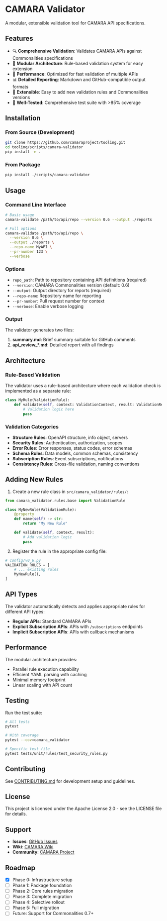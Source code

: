 # CAMARA Validator

A modular, extensible validation tool for CAMARA API specifications.

## Features

- 🔍 **Comprehensive Validation**: Validates CAMARA APIs against Commonalities specifications
- 🧩 **Modular Architecture**: Rule-based validation system for easy extension
- 🚀 **Performance**: Optimized for fast validation of multiple APIs
- 📊 **Detailed Reporting**: Markdown and GitHub-compatible output formats
- 🔧 **Extensible**: Easy to add new validation rules and Commonalities versions
- 🧪 **Well-Tested**: Comprehensive test suite with >85% coverage

## Installation

### From Source (Development)

```bash
git clone https://github.com/camaraproject/tooling.git
cd tooling/scripts/camara-validator
pip install -e .
```

### From Package

```bash
pip install ./scripts/camara-validator
```

## Usage

### Command Line Interface

```bash
# Basic usage
camara-validate /path/to/api/repo --version 0.6 --output ./reports

# Full options
camara-validate /path/to/api/repo \
  --version 0.6 \
  --output ./reports \
  --repo-name MyAPI \
  --pr-number 123 \
  --verbose
```

### Options

- `repo_path`: Path to repository containing API definitions (required)
- `--version`: CAMARA Commonalities version (default: 0.6)
- `--output`: Output directory for reports (required)
- `--repo-name`: Repository name for reporting
- `--pr-number`: Pull request number for context
- `--verbose`: Enable verbose logging

### Output

The validator generates two files:

1. **summary.md**: Brief summary suitable for GitHub comments
2. **api_review_*.md**: Detailed report with all findings

## Architecture

### Rule-Based Validation

The validator uses a rule-based architecture where each validation check is implemented as a separate rule:

```python
class MyRule(ValidationRule):
    def validate(self, context: ValidationContext, result: ValidationResult):
        # Validation logic here
        pass
```

### Validation Categories

- **Structure Rules**: OpenAPI structure, info object, servers
- **Security Rules**: Authentication, authorization, scopes
- **Error Rules**: Error responses, status codes, error schemas
- **Schema Rules**: Data models, common schemas, consistency
- **Subscription Rules**: Event subscriptions, notifications
- **Consistency Rules**: Cross-file validation, naming conventions

## Adding New Rules

1. Create a new rule class in `src/camara_validator/rules/`:

```python
from camara_validator.rules.base import ValidationRule

class MyNewRule(ValidationRule):
    @property
    def name(self) -> str:
        return "My New Rule"

    def validate(self, context, result):
        # Add validation logic
        pass
```

2. Register the rule in the appropriate config file:

```python
# config/v0_6.py
VALIDATION_RULES = [
    # ... existing rules
    MyNewRule(),
]
```

## API Types

The validator automatically detects and applies appropriate rules for different API types:

- **Regular APIs**: Standard CAMARA APIs
- **Explicit Subscription APIs**: APIs with `/subscriptions` endpoints
- **Implicit Subscription APIs**: APIs with callback mechanisms

## Performance

The modular architecture provides:
- Parallel rule execution capability
- Efficient YAML parsing with caching
- Minimal memory footprint
- Linear scaling with API count

## Testing

Run the test suite:

```bash
# All tests
pytest

# With coverage
pytest --cov=camara_validator

# Specific test file
pytest tests/unit/rules/test_security_rules.py
```

## Contributing

See [CONTRIBUTING.md](CONTRIBUTING.md) for development setup and guidelines.

## License

This project is licensed under the Apache License 2.0 - see the LICENSE file for details.

## Support

- **Issues**: [GitHub Issues](https://github.com/camaraproject/tooling/issues)
- **Wiki**: [CAMARA Wiki](https://github.com/camaraproject/tooling/wiki)
- **Community**: [CAMARA Project](https://camaraproject.org/)

## Roadmap

- [x] Phase 0: Infrastructure setup
- [ ] Phase 1: Package foundation
- [ ] Phase 2: Core rules migration
- [ ] Phase 3: Complete migration
- [ ] Phase 4: Selective rollout
- [ ] Phase 5: Full migration
- [ ] Future: Support for Commonalities 0.7+
